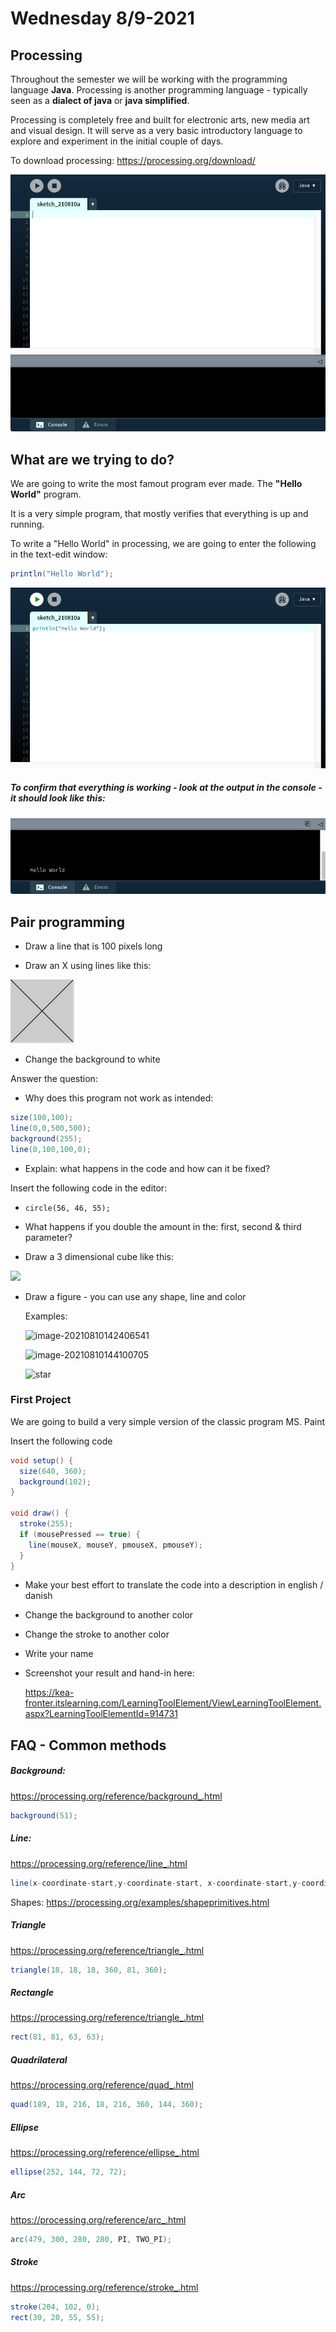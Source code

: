 # Wednesday 8/9-2021

## Processing

Throughout the semester we will be working with the programming language **Java**. Processing is another programming language - typically seen as a **dialect of java** or **java simplified**. 

Processing is completely free and built for electronic arts, new media art and visual design. It will serve as a very basic introductory language to explore and experiment in the initial couple of days.

To download processing: https://processing.org/download/

<img class="img-small" src="../../assets/processing.png"/>

## What are we trying to do?

We are going to write the most famout program ever made. The **"Hello World"** program.

It is a very simple program, that mostly verifies that everything is up and running.

To write a "Hello World" in processing, we are going to enter the following in the text-edit window: 

```java
println("Hello World");
```

![Hello World in processing](3-wednesday.assets/helloworldtext.png)

##### To confirm that everything is working - look at the output in the **console** - it should look like this:

![Hello World output](3-wednesday.assets/consoleHello.png)



## Pair programming

- Draw a line that is 100 pixels long

- Draw an X using lines like this: 

![](3-wednesday.assets/image-20210810145756841.png)

- Change the background to white



Answer the question: 

- Why does this program not work as intended:

```java
size(100,100);
line(0,0,500,500);
background(255);
line(0,100,100,0);
```

- Explain: what happens in the code and how can it be fixed?

  

Insert the following code in the editor:

- ```
  circle(56, 46, 55);
  ```

- What happens if you double the amount in the: first, second & third parameter?

- Draw a 3 dimensional cube like this:

![](3-wednesday.assets/image-20210810152516604.png)

- Draw a figure - you can use any shape, line and color

  Examples:

  ![image-20210810142406541](3-wednesday.assets/image-20210810142406541.png)

  ![image-20210810144100705](3-wednesday.assets/image-20210810144100705.png)

  ![star](3-wednesday.assets/diamond.png)

### First Project

We are going to build a very simple version of the classic program MS. Paint

Insert the following code

```java
void setup() {
  size(640, 360);
  background(102);
}

void draw() {
  stroke(255);
  if (mousePressed == true) {
    line(mouseX, mouseY, pmouseX, pmouseY);
  }
}
```

- Make your best effort to translate the code into a description in english / danish

- Change the background to another color

- Change the stroke to another color

- Write your name

- Screenshot your result and hand-in here:

  https://kea-fronter.itslearning.com/LearningToolElement/ViewLearningToolElement.aspx?LearningToolElementId=914731



## FAQ - Common methods

##### Background:

https://processing.org/reference/background_.html

```java
background(51);
```

##### Line: 

https://processing.org/reference/line_.html

```java
line(x-coordinate-start,y-coordinate-start, x-coordinate-start,y-coordinate-end)
```

Shapes: https://processing.org/examples/shapeprimitives.html

##### Triangle

https://processing.org/reference/triangle_.html

```java
triangle(18, 18, 18, 360, 81, 360);
```

##### Rectangle

https://processing.org/reference/triangle_.html

```java
rect(81, 81, 63, 63);
```

##### Quadrilateral

https://processing.org/reference/quad_.html

```java
quad(189, 18, 216, 18, 216, 360, 144, 360);
```

##### Ellipse

https://processing.org/reference/ellipse_.html

```java
ellipse(252, 144, 72, 72);
```

##### Arc

https://processing.org/reference/arc_.html

```java
arc(479, 300, 280, 280, PI, TWO_PI);
```

##### Stroke

https://processing.org/reference/stroke_.html

```java
stroke(204, 102, 0);
rect(30, 20, 55, 55);
```

